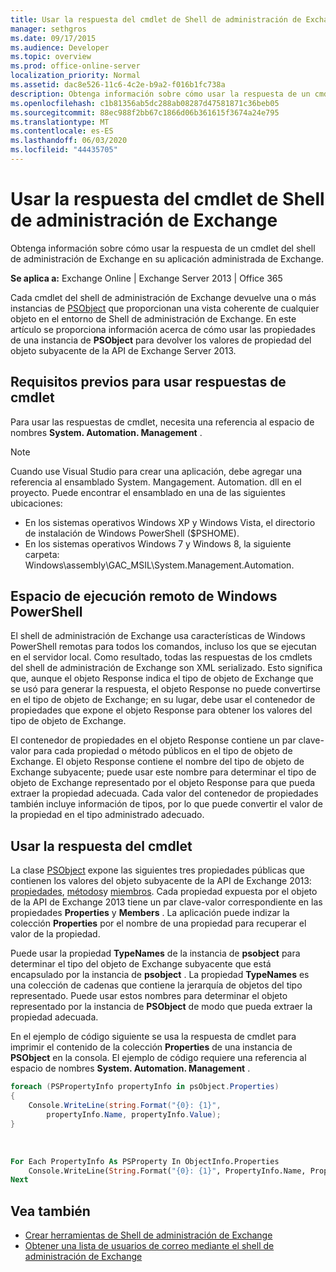```yaml
---
title: Usar la respuesta del cmdlet de Shell de administración de Exchange
manager: sethgros
ms.date: 09/17/2015
ms.audience: Developer
ms.topic: overview
ms.prod: office-online-server
localization_priority: Normal
ms.assetid: dac8e526-11c6-4c2e-b9a2-f016b1fc738a
description: Obtenga información sobre cómo usar la respuesta de un cmdlet del shell de administración de Exchange en su aplicación administrada de Exchange.
ms.openlocfilehash: c1b81356ab5dc288ab08287d47581871c36beb05
ms.sourcegitcommit: 88ec988f2bb67c1866d06b361615f3674a24e795
ms.translationtype: MT
ms.contentlocale: es-ES
ms.lasthandoff: 06/03/2020
ms.locfileid: "44435705"
---
```

# <a name="use-the-exchange-management-shell-cmdlet-response"></a>Usar la respuesta del cmdlet de Shell de administración de Exchange

Obtenga información sobre cómo usar la respuesta de un cmdlet del shell de administración de Exchange en su aplicación administrada de Exchange.
  
**Se aplica a:** Exchange Online | Exchange Server 2013 | Office 365
  
Cada cmdlet del shell de administración de Exchange devuelve una o más instancias de [PSObject](https://msdn.microsoft.com/library/system.management.automation.psobject%28VS.85%29.aspx) que proporcionan una vista coherente de cualquier objeto en el entorno de Shell de administración de Exchange. En este artículo se proporciona información acerca de cómo usar las propiedades de una instancia de **PSObject** para devolver los valores de propiedad del objeto subyacente de la API de Exchange Server 2013. 
  
## <a name="prerequisites-for-using-cmdlet-responses"></a>Requisitos previos para usar respuestas de cmdlet
<a name="prerequisites_bk"> </a>

Para usar las respuestas de cmdlet, necesita una referencia al espacio de nombres **System. Automation. Management** . 
  
> [!NOTE]
>  Cuando use Visual Studio para crear una aplicación, debe agregar una referencia al ensamblado System. Mangagement. Automation. dll en el proyecto. Puede encontrar el ensamblado en una de las siguientes ubicaciones: 
> - En los sistemas operativos Windows XP y Windows Vista, el directorio de instalación de Windows PowerShell ($PSHOME). 
> - En los sistemas operativos Windows 7 y Windows 8, la siguiente carpeta: Windows\assembly\GAC_MSIL\System.Management.Automation. 
  
## <a name="windows-powershell-remote-runspace"></a>Espacio de ejecución remoto de Windows PowerShell
<a name="usingremoterunspace_bk"> </a>

El shell de administración de Exchange usa características de Windows PowerShell remotas para todos los comandos, incluso los que se ejecutan en el servidor local. Como resultado, todas las respuestas de los cmdlets del shell de administración de Exchange son XML serializado. Esto significa que, aunque el objeto Response indica el tipo de objeto de Exchange que se usó para generar la respuesta, el objeto Response no puede convertirse en el tipo de objeto de Exchange; en su lugar, debe usar el contenedor de propiedades que expone el objeto Response para obtener los valores del tipo de objeto de Exchange.
  
El contenedor de propiedades en el objeto Response contiene un par clave-valor para cada propiedad o método públicos en el tipo de objeto de Exchange. El objeto Response contiene el nombre del tipo de objeto de Exchange subyacente; puede usar este nombre para determinar el tipo de objeto de Exchange representado por el objeto Response para que pueda extraer la propiedad adecuada. Cada valor del contenedor de propiedades también incluye información de tipos, por lo que puede convertir el valor de la propiedad en el tipo administrado adecuado.
  
## <a name="use-the-cmdlet-response"></a>Usar la respuesta del cmdlet
<a name="usingPSObject_bk"> </a>

La clase [PSObject](https://msdn.microsoft.com/library/system.management.automation.psobject%28VS.85%29.aspx) expone las siguientes tres propiedades públicas que contienen los valores del objeto subyacente de la API de Exchange 2013: [propiedades](https://msdn.microsoft.com/library/system.management.automation.psobject.properties%28VS.85%29.aspx), [métodos](https://msdn.microsoft.com/library/system.management.automation.psobject.methods%28VS.85%29.aspx)y [miembros](https://msdn.microsoft.com/library/system.management.automation.psobject.members%28VS.85%29.aspx). Cada propiedad expuesta por el objeto de la API de Exchange 2013 tiene un par clave-valor correspondiente en las propiedades **Properties** y **Members** . La aplicación puede indizar la colección **Properties** por el nombre de una propiedad para recuperar el valor de la propiedad. 
  
Puede usar la propiedad **TypeNames** de la instancia de **psobject** para determinar el tipo del objeto de Exchange subyacente que está encapsulado por la instancia de **psobject** . La propiedad **TypeNames** es una colección de cadenas que contiene la jerarquía de objetos del tipo representado. Puede usar estos nombres para determinar el objeto representado por la instancia de **PSObject** de modo que pueda extraer la propiedad adecuada. 
  
En el ejemplo de código siguiente se usa la respuesta de cmdlet para imprimir el contenido de la colección **Properties** de una instancia de **PSObject** en la consola. El ejemplo de código requiere una referencia al espacio de nombres **System. Automation. Management** . 
  
```cs
foreach (PSPropertyInfo propertyInfo in psObject.Properties)
{
    Console.WriteLine(string.Format("{0}: {1}",
        propertyInfo.Name, propertyInfo.Value);
}
```

<br/>

```vb
For Each PropertyInfo As PSProperty In ObjectInfo.Properties
    Console.WriteLine(String.Format("{0}: {1}", PropertyInfo.Name, PropertyInfo.Value))
Next

```

## <a name="see-also"></a>Vea también

- [Crear herramientas de Shell de administración de Exchange](create-exchange-management-shell-tools.md)   
- [Obtener una lista de usuarios de correo mediante el shell de administración de Exchange](how-to-get-a-list-of-mail-users-by-using-the-exchange-management-shell.md)
    

